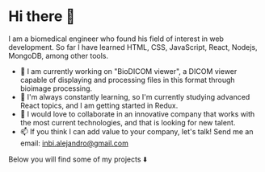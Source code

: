 # Hi there 👋

I am a biomedical engineer who found his field of interest in web development. So far I have learned HTML, CSS, JavaScript, React, Nodejs, MongoDB, among other tools.

- 🔭 I am currently working on "BioDICOM viewer", a DICOM viewer capable of displaying and processing files in this format through bioimage processing.
- 🌱 I'm always constantly learning, so I'm currently studying advanced React topics, and I am getting started in Redux.
- 👯 I would love to collaborate in an innovative company that works with the most current technologies, and that is looking for new talent.
- 📫 If you think I can add value to your company, let's talk! Send me an email: inbi.alejandro@gmail.com

Below you will find some of my projects ⬇️
